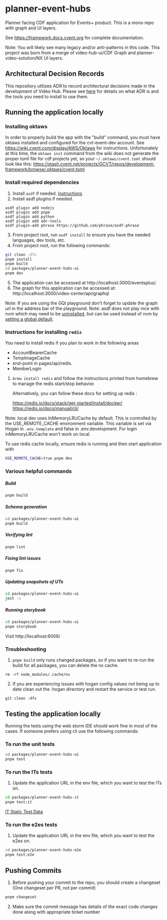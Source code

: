 # planner-event-hubs

Planner facing CDF application for Events+ product. This is a mono repo with graph and UI layers.

See https://framework.docs.cvent.org for complete documentation.

Note: You will likely see many legacy and/or anti-patterns in this code. This project was born from a merge of video-hub-ui/CDF Graph and planner-video-solution/NX UI layers. 

## Architectural Decision Records

This repository utilizes ADR to record architectural decisions made in the development of Video Hub. Please see [here](docs/adr/0001-record-architecture-decisions.md) for details on what ADR is and the tools you need to install to use them.

## Running the application locally

### Installing oktaws
In order to properly build the app with the "build" command, you must have oktaws installed and configured for the cvt-event-dev account. See https://wiki.cvent.com/display/AWS/Oktaws for instructions. Unfortunately at this time, the `oktaws init` command from the wiki does not generate the proper toml file for cdf projects yet, so your `~/.oktaws/cvent.toml` should look like this: https://stash.cvent.net/projects/GCVT/repos/development-framework/browse/.oktaws/cvent.toml

### Install required dependencies

1. Install `asdf` if needed. [Instructions](https://wiki.cvent.com/x/8wCNC)
2. Install asdf plugins if needed.

```
asdf plugin add nodejs
asdf plugin add pnpm
asdf plugin add python
asdf plugin add adr-tools
asdf plugin-add phrase https://github.com/phrase/asdf-phrase
```

3. From project root, run `asdf install` to ensure you have the needed languages, dev tools, etc.
4. From project root, run the following commands:
```bash
git clean -dfx
pnpm install
pnpm build
cd packages/planner-event-hubs-ui
pnpm dev
```
5. The application can be accessed at http://localhost:3000/eventsplus/<path to page you want to visit>.
6. The graph for this application can be accessed at: http://localhost:3000/video-center/api/graphql

Note: If you are using the GQl playground don't forget to update the graph url in the address bar of the playground.
Note: asdf does not play nice with nvm which may need to be [uninstalled](https://github.com/nvm-sh/nvm/issues/298), but can be used instead of nvm by [setting a global default](https://asdf-vm.com/guide/getting-started.html#global).

### Instructions for installing `redis`
You need to install redis if you plan to work in the following areas
* AccountBearerCache
* TempImageCache
* end-point in pages/api/redis.
* MemberLogin


1.  `brew install redis` and follow the instructions printed from homebrew to manage the redis start/stop behavior. 

    Alternatively, you can follow these docs for setting up redis :

    https://redis.io/docs/stack/get-started/install/docker/
    https://redis.io/docs/manual/cli/



Note: local dev uses InMemoryLRUCache by default. This is controlled by the USE_REMOTE_CACHE environment variable. This variable is set via Hogan in `.env.template` and false in .env.development. For login inMemoryLRUCache won't work on local.

To use redis cache locally, ensure redis is running and then start application with

```bash
USE_REMOTE_CACHE=true pnpm dev
```

### Various helpful commands

##### Build

```bash
pnpm build
```

##### Schema generation

```bash
cd packages/planner-event-hubs-ui
pnpm build
```

##### Verifying lint

```bash
pnpm lint
```

##### Fixing lint issues

```bash
pnpm fix
```

##### Updating snapshots of UTs

```bash
cd packages/planner-event-hubs-ui
jest -u
```

##### Running storybook

```bash
cd packages/planner-event-hubs-ui
pnpm storybook
```
Visit http://localhost:6006/

### Troubleshooting

1. `pnpm build` only runs changed packages, so if you want to re-run the build for all packages, you can delete the nx cache.
```
rm -rf node_modules/.cache/nx
```

2. If you are experiencing issues with hogan config values not being up to date clean out the .hogan directory and restart the service or test run.
```
git clean -dfx
```

## Testing the application locally

Running the tests using the web storm IDE should work fine in most of the cases. If someone prefers using cli use the following commands:

### To run the unit tests

```bash
cd packages/planner-event-hubs-ui
pnpm test
```

### To run the ITs tests

1. Update the application URL in the env file, which you want to test the ITs on.
```bash
cd packages/planner-event-hubs-it
pnpm test:it
```

[IT Static Test Data](/docs/it/staticTestData.md)

### To run the e2es tests

1. Update the application URL in the env file, which you want to test the e2es on.
```bash
cd packages/planner-event-hubs-e2e
pnpm test:e2e
```

## Pushing Commits

1. Before pushing your commit to the repo, you should create a changeset (One changeset per PR, not per commit)
```bash
pnpm changeset
```
2. Make sure the commit message has details of the exact code changes done along with appropriate ticket number
